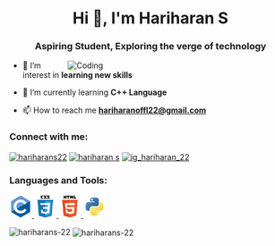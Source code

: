<h1 align="center">Hi 👋, I'm Hariharan S</h1>
<h3 align="center">Aspiring Student, Exploring the verge of technology</h3>
<img align="right" alt="Coding" width="400" src="https://www.springboard.com/blog/wp-content/uploads/2022/06/what-does-a-coder-do-2022-career-guide.jpg">

- 🔭 I’m interest in **learning new skills**

- 🌱 I’m currently learning **C++ Language**

- 📫 How to reach me **hariharanoffl22@gmail.com**

<h3 align="left">Connect with me:</h3>
<p align="left">
<a href="https://linkedin.com/in/hariharans22" target="blank"><img align="center" src="https://raw.githubusercontent.com/rahuldkjain/github-profile-readme-generator/master/src/images/icons/Social/linked-in-alt.svg" alt="hariharans22" height="30" width="40" /></a>
<a href="https://fb.com/hariharan s" target="blank"><img align="center" src="https://raw.githubusercontent.com/rahuldkjain/github-profile-readme-generator/master/src/images/icons/Social/facebook.svg" alt="hariharan s" height="30" width="40" /></a>
<a href="https://instagram.com/ig_hariharan_22" target="blank"><img align="center" src="https://raw.githubusercontent.com/rahuldkjain/github-profile-readme-generator/master/src/images/icons/Social/instagram.svg" alt="ig_hariharan_22" height="30" width="40" /></a>
</p>

<h3 align="left">Languages and Tools:</h3>
<p align="left"> <a href="https://www.cprogramming.com/" target="_blank" rel="noreferrer"> <img src="https://raw.githubusercontent.com/devicons/devicon/master/icons/c/c-original.svg" alt="c" width="40" height="40"/> </a> <a href="https://www.w3schools.com/css/" target="_blank" rel="noreferrer"> <img src="https://raw.githubusercontent.com/devicons/devicon/master/icons/css3/css3-original-wordmark.svg" alt="css3" width="40" height="40"/> </a> <a href="https://www.w3.org/html/" target="_blank" rel="noreferrer"> <img src="https://raw.githubusercontent.com/devicons/devicon/master/icons/html5/html5-original-wordmark.svg" alt="html5" width="40" height="40"/> </a> <a href="https://www.python.org" target="_blank" rel="noreferrer"> <img src="https://raw.githubusercontent.com/devicons/devicon/master/icons/python/python-original.svg" alt="python" width="40" height="40"/> </a> </p>

<p><img align="left" src="https://github-readme-stats.vercel.app/api/top-langs?username=hariharans-22&show_icons=true&locale=en&layout=compact" alt="hariharans-22" /></p>

<p>&nbsp;<img align="center" src="https://github-readme-stats.vercel.app/api?username=hariharans-22&show_icons=true&locale=en" alt="hariharans-22" /></p>




